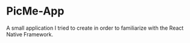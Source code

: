 # PicMe-App

A small application I tried to create in order to familiarize with the React Native Framework.

